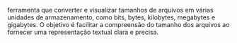 ferramenta que converter e visualizar tamanhos de arquivos em várias unidades de armazenamento, como bits, bytes, kilobytes, megabytes e gigabytes. O objetivo é facilitar a compreensão do tamanho dos arquivos ao fornecer uma representação textual clara e precisa.
